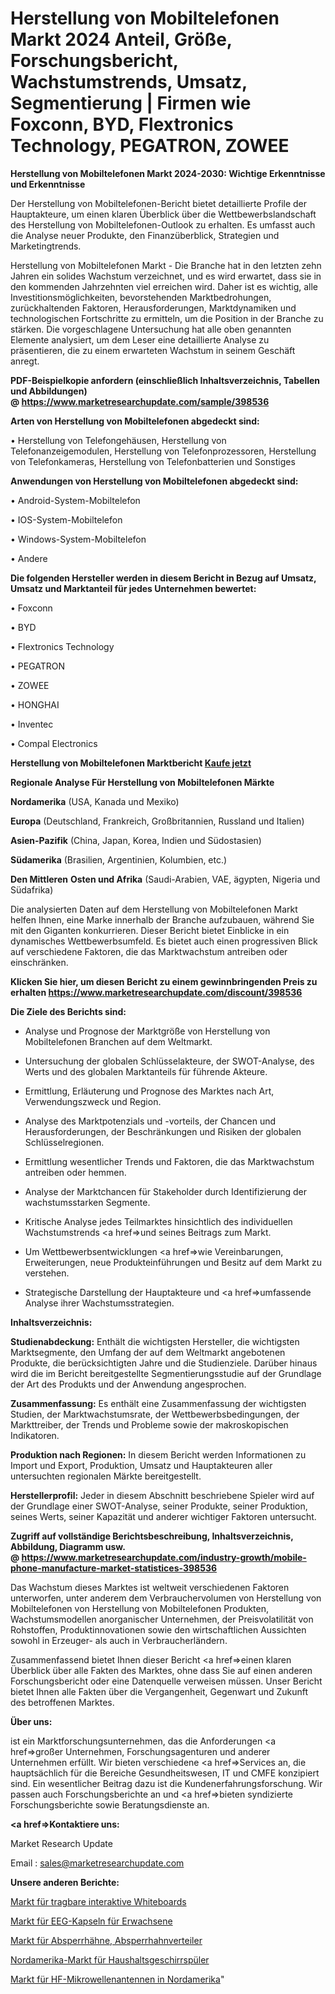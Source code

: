 # Herstellung von Mobiltelefonen Markt 2024 Anteil, Größe, Forschungsbericht, Wachstumstrends, Umsatz, Segmentierung | Firmen wie Foxconn, BYD, Flextronics Technology, PEGATRON, ZOWEE

<strong>Herstellung von Mobiltelefonen Markt 2024-2030: Wichtige Erkenntnisse und Erkenntnisse</strong>

Der Herstellung von Mobiltelefonen-Bericht bietet detaillierte Profile der Hauptakteure, um einen klaren Überblick über die Wettbewerbslandschaft des Herstellung von Mobiltelefonen-Outlook zu erhalten. Es umfasst auch die Analyse neuer Produkte, den Finanzüberblick, Strategien und Marketingtrends.

Herstellung von Mobiltelefonen Markt - Die Branche hat in den letzten zehn Jahren ein solides Wachstum verzeichnet, und es wird erwartet, dass sie in den kommenden Jahrzehnten viel erreichen wird. Daher ist es wichtig, alle Investitionsmöglichkeiten, bevorstehenden Marktbedrohungen, zurückhaltenden Faktoren, Herausforderungen, Marktdynamiken und technologischen Fortschritte zu ermitteln, um die Position in der Branche zu stärken. Die vorgeschlagene Untersuchung hat alle oben genannten Elemente analysiert, um dem Leser eine detaillierte Analyse zu präsentieren, die zu einem erwarteten Wachstum in seinem Geschäft anregt.

<strong><b>PDF-Beispielkopie anfordern (einschließlich Inhaltsverzeichnis, Tabellen und Abbildungen) @ </b></strong><strong><a href=https://www.marketresearchupdate.com/sample/398536><strong>https://www.marketresearchupdate.com/sample/398536</u></a></strong></strong>

<strong>Arten von Herstellung von Mobiltelefonen abgedeckt sind:</strong>

• Herstellung von Telefongehäusen, Herstellung von Telefonanzeigemodulen, Herstellung von Telefonprozessoren, Herstellung von Telefonkameras, Herstellung von Telefonbatterien und Sonstiges

<strong>Anwendungen von Herstellung von Mobiltelefonen abgedeckt sind:</strong>

• Android-System-Mobiltelefon

• IOS-System-Mobiltelefon

• Windows-System-Mobiltelefon

• Andere

<strong>Die folgenden Hersteller werden in diesem Bericht in Bezug auf Umsatz, Umsatz und Marktanteil für jedes Unternehmen bewertet:</strong>

• Foxconn

• BYD

• Flextronics Technology

• PEGATRON

• ZOWEE

• HONGHAI

• Inventec

• Compal Electronics

<strong>Herstellung von Mobiltelefonen Marktbericht <a href=https://www.marketresearchupdate.com/buynow/398536>Kaufe jetzt</a></strong>

<strong>Regionale Analyse Für Herstellung von Mobiltelefonen Märkte</strong>

<strong>Nordamerika</strong> (USA, Kanada und Mexiko)

<strong>Europa</strong> (Deutschland, Frankreich, Großbritannien, Russland und Italien)

<strong>Asien-Pazifik</strong> (China, Japan, Korea, Indien und Südostasien)

<strong>Südamerika</strong> (Brasilien, Argentinien, Kolumbien, etc.)

<strong>Den Mittleren</strong> <strong>Osten und Afrika</strong> (Saudi-Arabien, VAE, ägypten, Nigeria und Südafrika)

Die analysierten Daten auf dem Herstellung von Mobiltelefonen Markt helfen Ihnen, eine Marke innerhalb der Branche aufzubauen, während Sie mit den Giganten konkurrieren. Dieser Bericht bietet Einblicke in ein dynamisches Wettbewerbsumfeld. Es bietet auch einen progressiven Blick auf verschiedene Faktoren, die das Marktwachstum antreiben oder einschränken.

<strong>Klicken Sie hier, um diesen Bericht zu einem gewinnbringenden Preis zu erhalten
</strong><strong><a href=https://www.marketresearchupdate.com/discount/398536>https://www.marketresearchupdate.com/discount/398536</b></u></strong></a>

<strong>Die Ziele des Berichts sind:</strong>

- Analyse und Prognose der Marktgröße von Herstellung von Mobiltelefonen Branchen auf dem Weltmarkt.

- Untersuchung der globalen Schlüsselakteure, der SWOT-Analyse, des Werts und des globalen Marktanteils für führende Akteure.

- Ermittlung, Erläuterung und Prognose des Marktes nach Art, Verwendungszweck und Region.

- Analyse des Marktpotenzials und -vorteils, der Chancen und Herausforderungen, der Beschränkungen und Risiken der globalen Schlüsselregionen.

- Ermittlung wesentlicher Trends und Faktoren, die das Marktwachstum antreiben oder hemmen.

- Analyse der Marktchancen für Stakeholder durch Identifizierung der wachstumsstarken Segmente.

- Kritische Analyse jedes Teilmarktes hinsichtlich des individuellen Wachstumstrends <a href=>und</a> seines Beitrags zum Markt.

- Um Wettbewerbsentwicklungen <a href=>wie</a> Vereinbarungen, Erweiterungen, neue Produkteinführungen und Besitz auf dem Markt zu verstehen.

- Strategische Darstellung der Hauptakteure und <a href=>umfas</a>sende Analyse ihrer Wachstumsstrategien.

<strong>Inhaltsverzeichnis:</strong>

<strong>Studienabdeckung:</strong> Enthält die wichtigsten Hersteller, die wichtigsten Marktsegmente, den Umfang der auf dem Weltmarkt angebotenen Produkte, die berücksichtigten Jahre und die Studienziele. Darüber hinaus wird die im Bericht bereitgestellte Segmentierungsstudie auf der Grundlage der Art des Produkts und der Anwendung angesprochen.

<strong>Zusammenfassung:</strong> Es enthält eine Zusammenfassung der wichtigsten Studien, der Marktwachstumsrate, der Wettbewerbsbedingungen, der Markttreiber, der Trends und Probleme sowie der makroskopischen Indikatoren.

<strong>Produktion nach Regionen:</strong> In diesem Bericht werden Informationen zu Import und Export, Produktion, Umsatz und Hauptakteuren aller untersuchten regionalen Märkte bereitgestellt.

<strong>Herstellerprofil:</strong> Jeder in diesem Abschnitt beschriebene Spieler wird auf der Grundlage einer SWOT-Analyse, seiner Produkte, seiner Produktion, seines Werts, seiner Kapazität und anderer wichtiger Faktoren untersucht.

<strong><b>Zugriff auf vollständige Berichtsbeschreibung, Inhaltsverzeichnis, Abbildung, Diagramm usw. @ </b></strong><strong><a href=https://www.marketresearchupdate.com/industry-growth/mobile-phone-manufacture-market-statistices-398536>https://www.marketresearchupdate.com/industry-growth/mobile-phone-manufacture-market-statistices-398536</a></strong>

Das Wachstum dieses Marktes ist weltweit verschiedenen Faktoren unterworfen, unter anderem dem Verbrauchervolumen von Herstellung von Mobiltelefonen von Herstellung von Mobiltelefonen Produkten, Wachstumsmodellen anorganischer Unternehmen, der Preisvolatilität von Rohstoffen, Produktinnovationen sowie den wirtschaftlichen Aussichten sowohl in Erzeuger- als auch in Verbraucherländern.

Zusammenfassend bietet Ihnen dieser Bericht <a href=>einen</a> klaren Überblick über alle Fakten des Marktes, ohne dass Sie auf einen anderen Forschungsbericht oder eine Datenquelle verweisen müssen. Unser Bericht bietet Ihnen alle Fakten über die Vergangenheit, Gegenwart und Zukunft des betroffenen Marktes.

<strong>Über uns:</strong>

 ist ein Marktforschungsunternehmen, das die Anforderungen <a href=>großer</a> Unternehmen, Forschungsagenturen und anderer Unternehmen erfüllt. Wir bieten verschiedene <a href=>Services</a> an, die hauptsächlich für die Bereiche Gesundheitswesen, IT und CMFE konzipiert sind. Ein wesentlicher Beitrag dazu ist die Kundenerfahrungsforschung. Wir passen auch Forschungsberichte an und <a href=>bieten</a> syndizierte Forschungsberichte sowie Beratungsdienste an.

<strong><a href=>Kontaktiere uns:</a></strong>

Market Research Update

Email : sales@marketresearchupdate.com

<strong>Unsere anderen Berichte:</strong>

<a href=https://www.linkedin.com/pulse/portable-interactive-whiteboard-market-2023>Markt für tragbare interaktive Whiteboards</a>

<a href=https://www.linkedin.com/pulse/adult-eeg-cap-market-size-trends-consumption>Markt für EEG-Kapseln für Erwachsene</a>

<a href=https://www.linkedin.com/pulse/stopcocks-stopcock-manifolds-market-outlooks>Markt für Absperrhähne, Absperrhahnverteiler</a>

<a href=https://www.linkedin.com/pulse/north-america-household-dishwasher-market-size-share-trend>Nordamerika-Markt für Haushaltsgeschirrspüler</a>

<a href=https://www.linkedin.com/pulse/north-america-antennas-rf-microwave-market-2023-booming>Markt für HF-Mikrowellenantennen in Nordamerika</a>"
